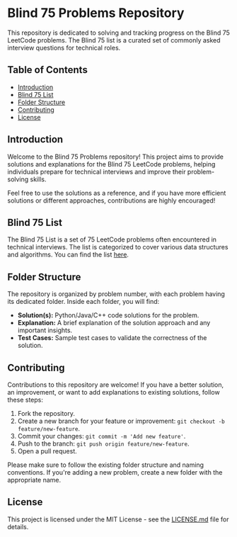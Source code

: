 # Blind 75 Problems Repository

This repository is dedicated to solving and tracking progress on the Blind 75 LeetCode problems. The Blind 75 list is a curated set of commonly asked interview questions for technical roles.

## Table of Contents

- [Introduction](#introduction)
- [Blind 75 List](#blind-75-list)
- [Folder Structure](#folder-structure)
- [Contributing](#contributing)
- [License](#license)

## Introduction

Welcome to the Blind 75 Problems repository! This project aims to provide solutions and explanations for the Blind 75 LeetCode problems, helping individuals prepare for technical interviews and improve their problem-solving skills.

Feel free to use the solutions as a reference, and if you have more efficient solutions or different approaches, contributions are highly encouraged!

## Blind 75 List

The Blind 75 List is a set of 75 LeetCode problems often encountered in technical interviews. The list is categorized to cover various data structures and algorithms. You can find the list [here](blind_75_list.md).

## Folder Structure

The repository is organized by problem number, with each problem having its dedicated folder. Inside each folder, you will find:

- **Solution(s):** Python/Java/C++ code solutions for the problem.
- **Explanation:** A brief explanation of the solution approach and any important insights.
- **Test Cases:** Sample test cases to validate the correctness of the solution.


## Contributing

Contributions to this repository are welcome! If you have a better solution, an improvement, or want to add explanations to existing solutions, follow these steps:

1. Fork the repository.
2. Create a new branch for your feature or improvement: `git checkout -b feature/new-feature`.
3. Commit your changes: `git commit -m 'Add new feature'`.
4. Push to the branch: `git push origin feature/new-feature`.
5. Open a pull request.

Please make sure to follow the existing folder structure and naming conventions. If you're adding a new problem, create a new folder with the appropriate name.

## License

This project is licensed under the MIT License - see the [LICENSE.md](LICENSE.md) file for details.

